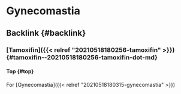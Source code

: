 # Gynecomastia


## Backlink {#backlink}


### [Tamoxifin]({{< relref "20210518180256-tamoxifin" >}}) {#tamoxifin--20210518180256-tamoxifin-dot-md}


#### Top {#top}

For [Gynecomastia]({{< relref "20210518180315-gynecomastia" >}})


